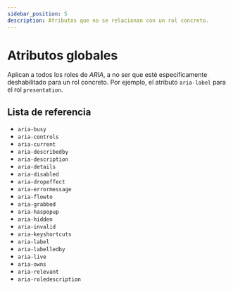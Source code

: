 ```yaml
---
sidebar_position: 5
description: Atributos que no se relacionan con un rol concreto.
---
```


# Atributos globales
Aplican a todos los roles de *ARIA*, a no ser que esté específicamente deshabilitado para un rol concreto. Por ejemplo, el atributo <code>aria-label</code> para el rol <code>presentation</code>.

## Lista de referencia
- `aria-busy`
- `aria-controls`
- `aria-current`
- `aria-describedby`
- `aria-description`
- `aria-details`
- `aria-disabled`
- `aria-dropeffect`
- `aria-errormessage`
- `aria-flowto`
- `aria-grabbed`
- `aria-haspopup`
- `aria-hidden`
- `aria-invalid`
- `aria-keyshortcuts`
- `aria-label`
- `aria-labelledby`
- `aria-live`
- `aria-owns`
- `aria-relevant`
- `aria-roledescription`